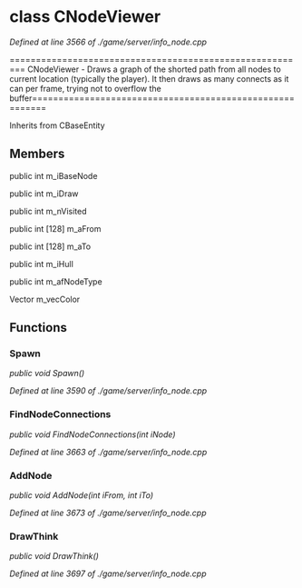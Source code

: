 # class CNodeViewer

*Defined at line 3566 of ./game/server/info_node.cpp*

========================================================= CNodeViewer - Draws a graph of the shorted path from all nodes to current location (typically the player).  It then draws as many connects as it can per frame, trying not to overflow the buffer=========================================================



Inherits from CBaseEntity



## Members

public int m_iBaseNode

public int m_iDraw

public int m_nVisited

public int [128] m_aFrom

public int [128] m_aTo

public int m_iHull

public int m_afNodeType

Vector m_vecColor



## Functions

### Spawn

*public void Spawn()*

*Defined at line 3590 of ./game/server/info_node.cpp*

### FindNodeConnections

*public void FindNodeConnections(int iNode)*

*Defined at line 3663 of ./game/server/info_node.cpp*

### AddNode

*public void AddNode(int iFrom, int iTo)*

*Defined at line 3673 of ./game/server/info_node.cpp*

### DrawThink

*public void DrawThink()*

*Defined at line 3697 of ./game/server/info_node.cpp*



